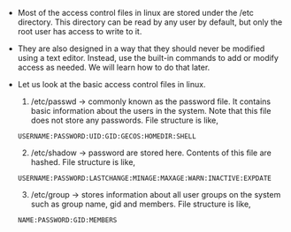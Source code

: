 * Most of the access control files in linux are stored under the /etc directory. This directory can be read by any user by default, but only the root user has access to write to it. 

* They are also designed in a way that they should never be modified using a text editor. Instead, use the built-in commands to add or modify access as needed. We will learn how to do that later.

* Let us look at the basic access control files in linux. 

   1. /etc/passwd -> commonly known as the password file. It contains basic information about the users in the system. Note that this file does not store any passwords. File structure is like,
   ```
   USERNAME:PASSWORD:UID:GID:GECOS:HOMEDIR:SHELL
   ```
   2. /etc/shadow -> password are stored here. Contents of this file are hashed. File structure is like,
   ```
   USERNAME:PASSWORD:LASTCHANGE:MINAGE:MAXAGE:WARN:INACTIVE:EXPDATE
   ```
   3. /etc/group -> stores information about all user groups on the system such as group name, gid and members. File structure is like,
   ```
   NAME:PASSWORD:GID:MEMBERS
   ```
